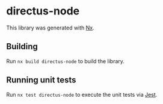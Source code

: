 # directus-node

This library was generated with [Nx](https://nx.dev).

## Building

Run `nx build directus-node` to build the library.

## Running unit tests

Run `nx test directus-node` to execute the unit tests via [Jest](https://jestjs.io).
